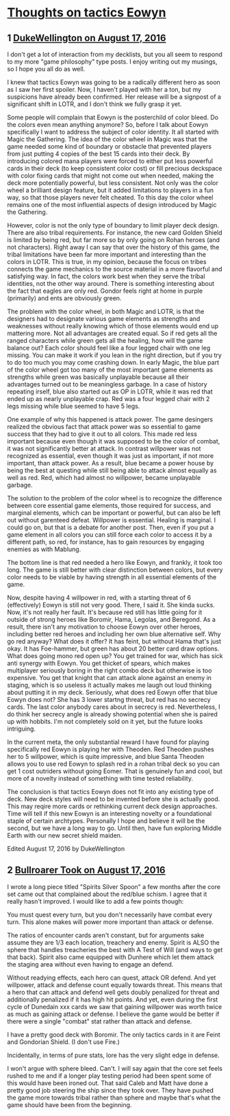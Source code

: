 # [Thoughts on tactics Eowyn](https://community.fantasyflightgames.com/topic/227890-thoughts-on-tactics-eowyn/)

## 1 [DukeWellington on August 17, 2016](https://community.fantasyflightgames.com/topic/227890-thoughts-on-tactics-eowyn/?do=findComment&comment=2369905)

I don't get a lot of interaction from my decklists, but you all seem to respond to my more "game philosophy" type posts. I enjoy writing out my musings, so I hope you all do as well.

I knew that tactics Eowyn was going to be a radically different hero as soon as I saw her first spoiler. Now, I haven't played with her a ton, but my suspicions have already been confirmed. Her release will be a signpost of a significant shift in LOTR, and I don't think we fully grasp it yet.

Some people will complain that Eowyn is the posterchild of color bleed. Do the colors even mean anything anymore? So, before I talk about Eowyn specifically I want to address the subject of color identity. It all started with Magic the Gathering. The idea of the color wheel in Magic was that the game needed some kind of boundary or obstacle that prevented players from just putting 4 copies of the best 15 cards into their deck. By introducing colored mana players were forced to either put less powerful cards in their deck (to keep consistent color cost) or fill precious deckspace with color fixing cards that might not come out when needed, making the deck more potentially powerful, but less consistent. Not only was the color wheel a brilliant design feature, but it added limitations to players in a fun way, so that those players never felt cheated. To this day the color wheel remains one of the most influential aspects of design introduced by Magic the Gathering.

However, color is not the only type of boundary to limit player deck design. There are also tribal requirements. For instance, the new card Golden Shield is limited by being red, but far more so by only going on Rohan heroes (and not characters). Right away I can say that over the history of this game, the tribal limitations have been far more important and interesting than the colors in LOTR. This is true, in my opinion, because the focus on tribes connects the game mechanics to the source material in a more flavorful and satisfying way. In fact, the colors work best when they serve the tribal identities, not the other way around. There is something interesting about the fact that eagles are only red. Gondor feels right at home in purple (primarily) and ents are obviously green.

The problem with the color wheel, in both Magic and LOTR, is that the designers had to designate various game elements as strengths and weaknesses without really knowing which of those elements would end up mattering more. Not all advantages are created equal. So if red gets all the ranged characters while green gets all the healing, how will the game balance out? Each color should feel like a four legged chair with one leg missing. You can make it work if you lean in the right direction, but if you try to do too much you may come crashing down. In early Magic, the blue part of the color wheel got too many of the most important game elements as strengths while green was basically unplayable because all their advantages turned out to be meaningless garbage. In a case of history repeating irself, blue also started out as OP in LOTR, while it was red that ended up as nearly unplayable crap. Red was a four legged chair with 2 legs missing while blue seemed to have 5 legs.

One example of why this happened is attack power. The game desingers realized the obvious fact that attack power was so essential to game success that they had to give it out to all colors. This made red less important because even though it was supposed to be the color of combat, it was not significantly better at attack. In contrast willpower was not recognized as essential, even though it was just as important, if not more important, than attack power. As a result, blue became a power house by being the best at questing while still being able to attack almost equally as well as red. Red, which had almost no willpower, became unplayable garbage.

The solution to the problem of the color wheel is to recognize the difference between core essential game elements, those required for success, and marginal elements, which can be important or powerful, but can also be left out without garenteed defeat. Willpower is essential. Healing is marginal. I could go on, but that is a debate for another post. Then, even if you put a game element in all colors you can still force each color to access it by a different path, so red, for instance, has to gain resources by engaging enemies as with Mablung.

The bottom line is that red needed a hero like Eowyn, and frankly, it took too long. The game is still better with clear distinction between colors, but every color needs to be viable by having strength in all essential elements of the game.

Now, despite having 4 willpower in red, with a starting threat of 6 (effectively) Eowyn is still not very good. There, I said it. She kinda sucks. Now, it's not really her fault. It's because red still has little going for it outside of strong heroes like Boromir, Hama, Legolas, and Beregond. As a result, there isn't any motivation to choose Eowyn over other heroes, including better red heroes and including her own blue alternative self. Why go red anyway? What does it offer? It has feint, but without Hama that's just okay. It has Foe-hammer, but green has about 20 better card draw options. What does going mono red open up? You get trained for war, which has sick anti synergy with Eowyn. You get thicket of spears, which makes multiplayer seriously boring in the right combo deck but otherwise is too expensive. You get that knight that can attack alone against an enemy in staging, which is so useless it actually makes me laugh out loud thinking about putting it in my deck. Seriously, what does red Eowyn offer that blue Eowyn does not? She has 3 lower startng threat, but red has no secrecy cards. The last color anybody cares about in secrecy is red. Nevertheless, I do think her secrecy angle is already showing potential when she is paired up with hobbits. I'm not completely sold on it yet, but the future looks intriguing.

In the current meta, the only substantial reward I have found for playing specifically red Eowyn is playing her with Theoden. Red Theoden pushes her to 5 willpower, which is quite impressive, and blue Santa Theoden allows you to use red Eowyn to splash red in a rohan tribal deck so you can get 1 cost outriders without going Eomer. That is genuinely fun and cool, but more of a novelty instead of something with time tested reliability.

The conclusion is that tactics Eowyn does not fit into any existing type of deck. New deck styles will need to be invented before she is actually good. This may reqire more cards or rethinking current deck design approaches. Time will tell if this new Eowyn is an interesting novelty or a foundational staple of certain archtypes. Personally I hope and believe it will be the second, but we have a long way to go. Until then, have fun exploring Middle Earth with our new secret shield maiden.

Edited August 17, 2016 by DukeWellington

## 2 [Bullroarer Took on August 17, 2016](https://community.fantasyflightgames.com/topic/227890-thoughts-on-tactics-eowyn/?do=findComment&comment=2370528)

I wrote a long piece titled "Spirits Silver Spoon" a few months after the core set came out that complained about the red/blue schism. I agree that it really hasn't improved. I would like to add a few points though:

You must quest every turn, but you don't necessarily have combat every turn. This alone makes will power more important than attack or defense.

The ratios of encounter cards aren't constant, but for arguments sake assume they are 1/3 each location, treachery and enemy. Spirit is ALSO the sphere that handles treacheries the best with A Test of Will (and ways to get that back). Spirit also came equipped with Dunhere which let them attack the staging area without even having to engage an defend.

Without readying effects, each hero can quest, attack OR defend. And yet willpower, attack and defense count equally towards threat. This means that a hero that can attack and defend well gets doubly penalized for threat and additionally penalized if it has high hit points. And yet, even during the first cycle of Dunedain xxx cards we saw that gaining willpower was worth twice as much as gaining attack or defense. I believe the game would be better if there were a single "combat" stat rather than attack and defense.

I have a pretty good deck with Boromir. The only tactics cards in it are Feint and Gondorian Shield. (I don't use Fire.)

Incidentally, in terms of pure stats, lore has the very slight edge in defense.

I won't argue with sphere bleed. Can't. I will say again that the core set feels rushed to me and if a longer play testing period had been spent some of this would have been ironed out. That said Caleb and Matt have done a pretty good job steering the ship since they took over. They have pushed the game more towards tribal rather than sphere and maybe that's what the game should have been from the beginning.

